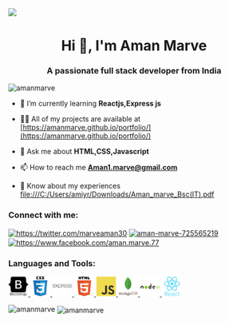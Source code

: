 <img src="https://github.com/AmanMarve/AmanMarve/blob/main/Banner.png">
<h1 align="center">Hi 👋, I'm Aman Marve</h1>
<h3 align="center">A passionate full stack developer from India</h3>

<p align="left"> <img src="https://komarev.com/ghpvc/?username=amanmarve&label=Profile%20views&color=0e75b6&style=flat" alt="amanmarve" /> </p>

- 🌱 I’m currently learning **Reactjs,Express js**

- 👨‍💻 All of my projects are available at [https://amanmarve.github.io/portfolio/](https://amanmarve.github.io/portfolio/)

- 💬 Ask me about **HTML,CSS,Javascript**

- 📫 How to reach me **Aman1.marve@gmail.com**

- 📄 Know about my experiences [file:///C:/Users/amiyr/Downloads/Aman_marve_Bsc(IT).pdf](file:///C:/Users/amiyr/Downloads/Aman_marve_Bsc(IT).pdf)

<h3 align="left">Connect with me:</h3>
<p align="left">
<a href="https://twitter.com/https://twitter.com/marveaman30" target="blank"><img align="center" src="https://raw.githubusercontent.com/rahuldkjain/github-profile-readme-generator/master/src/images/icons/Social/twitter.svg" alt="https://twitter.com/marveaman30" height="30" width="40" /></a>
<a href="https://linkedin.com/in/aman-marve-725565219" target="blank"><img align="center" src="https://raw.githubusercontent.com/rahuldkjain/github-profile-readme-generator/master/src/images/icons/Social/linked-in-alt.svg" alt="aman-marve-725565219" height="30" width="40" /></a>
<a href="https://fb.com/https://www.facebook.com/aman.marve.77" target="blank"><img align="center" src="https://raw.githubusercontent.com/rahuldkjain/github-profile-readme-generator/master/src/images/icons/Social/facebook.svg" alt="https://www.facebook.com/aman.marve.77" height="30" width="40" /></a>
</p>

<h3 align="left">Languages and Tools:</h3>
<p align="left"> <a href="https://getbootstrap.com" target="_blank" rel="noreferrer"> <img src="https://raw.githubusercontent.com/devicons/devicon/master/icons/bootstrap/bootstrap-plain-wordmark.svg" alt="bootstrap" width="40" height="40"/> </a> <a href="https://www.w3schools.com/css/" target="_blank" rel="noreferrer"> <img src="https://raw.githubusercontent.com/devicons/devicon/master/icons/css3/css3-original-wordmark.svg" alt="css3" width="40" height="40"/> </a> <a href="https://expressjs.com" target="_blank" rel="noreferrer"> <img src="https://raw.githubusercontent.com/devicons/devicon/master/icons/express/express-original-wordmark.svg" alt="express" width="40" height="40"/> </a> <a href="https://www.w3.org/html/" target="_blank" rel="noreferrer"> <img src="https://raw.githubusercontent.com/devicons/devicon/master/icons/html5/html5-original-wordmark.svg" alt="html5" width="40" height="40"/> </a> <a href="https://developer.mozilla.org/en-US/docs/Web/JavaScript" target="_blank" rel="noreferrer"> <img src="https://raw.githubusercontent.com/devicons/devicon/master/icons/javascript/javascript-original.svg" alt="javascript" width="40" height="40"/> </a> <a href="https://www.mongodb.com/" target="_blank" rel="noreferrer"> <img src="https://raw.githubusercontent.com/devicons/devicon/master/icons/mongodb/mongodb-original-wordmark.svg" alt="mongodb" width="40" height="40"/> </a> <a href="https://nodejs.org" target="_blank" rel="noreferrer"> <img src="https://raw.githubusercontent.com/devicons/devicon/master/icons/nodejs/nodejs-original-wordmark.svg" alt="nodejs" width="40" height="40"/> </a> <a href="https://reactjs.org/" target="_blank" rel="noreferrer"> <img src="https://raw.githubusercontent.com/devicons/devicon/master/icons/react/react-original-wordmark.svg" alt="react" width="40" height="40"/> </a> </p>

<p><img align="left" src="https://github-readme-stats.vercel.app/api/top-langs?username=amanmarve&show_icons=true&locale=en&layout=compact" alt="amanmarve" /></p>

<p>&nbsp;<img align="center" src="https://github-readme-stats.vercel.app/api?username=amanmarve&show_icons=true&locale=en" alt="amanmarve" /></p>
